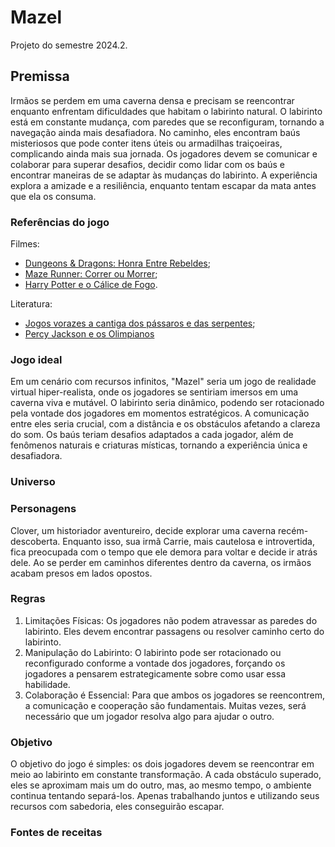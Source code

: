 # Mazel
Projeto do semestre 2024.2.
## Premissa
Irmãos se perdem em uma caverna densa e precisam se reencontrar enquanto enfrentam dificuldades que habitam o labirinto natural. O labirinto está em constante mudança, com paredes que se reconfiguram, tornando a navegação ainda mais desafiadora. No caminho, eles encontram  baús misteriosos que pode conter itens úteis ou armadilhas traiçoeiras, complicando ainda mais sua jornada. Os jogadores devem se comunicar e colaborar para superar desafios, decidir como lidar com os baús e encontrar maneiras de se adaptar às mudanças do labirinto. A experiência explora a amizade e a resiliência, enquanto tentam escapar da mata antes que ela os consuma. 

### Referências do jogo

Filmes:

- [Dungeons & Dragons: Honra Entre Rebeldes](https://www.google.com/search?q=Dungeons+%26+Dragons%3A+Honra+Entre+Rebeldes&oq=Dungeons+%26+Dragons%3A+Honra+Entre+Rebeldes&gs_lcrp=EgZjaHJvbWUyBggAEEUYOdIBBzk5N2owajeoAgCwAgA&sourceid=chrome&ie=UTF-8);
- [Maze Runner: Correr ou Morrer](https://www.google.com/search?q=Maze+Runner%3A+Correr+ou+Morrer&sca_esv=95f18603daa625a6&ei=dJj9Zqq9G7PM1sQPn9floQM&ved=0ahUKEwiqx5v8sPCIAxUzppUCHZ9rOTQQ4dUDCA8&uact=5&oq=Maze+Runner%3A+Correr+ou+Morrer&gs_lp=Egxnd3Mtd2l6LXNlcnAiHU1hemUgUnVubmVyOiBDb3JyZXIgb3UgTW9ycmVyMggQLhiABBixAzIFEC4YgAQyCxAAGIAEGLEDGIMBMgUQABiABDIFEAAYgAQyBRAAGIAEMgUQABiABDIFEAAYgAQyBRAAGIAEMgUQABiABDIXEC4YgAQYsQMYlwUY3AQY3gQY4ATYAQJI98sCUKXFAlilxQJwAngBkAEAmAF5oAF5qgEDMC4xuAEDyAEA-AEB-AECmAIDoAKoAagCFMICChAAGLADGNYEGEfCAh0QABiABBi0AhjUAxjlAhi3AxiKBRjqAhiKA9gBAcICHRAuGIAEGLQCGNQDGOUCGLcDGIoFGOoCGIoD2AEBwgIWEAAYAxi0AhjlAhjqAhiMAxiPAdgBApgDDYgGAZAGCLoGBAgBGAe6BgYIAhABGAqSBwMyLjGgB7cL&sclient=gws-wiz-serp);
- [Harry Potter e o Cálice de Fogo](https://www.google.com/search?q=Harry+Potter+e+o+C%C3%A1lice+de+Fogo&sca_esv=95f18603daa625a6&ei=oJj9ZpndK8ve1sQPhrO04Ak&ved=0ahUKEwiZramRsfCIAxVLr5UCHYYZDZwQ4dUDCA8&uact=5&oq=Harry+Potter+e+o+C%C3%A1lice+de+Fogo&gs_lp=Egxnd3Mtd2l6LXNlcnAiIEhhcnJ5IFBvdHRlciBlIG8gQ8OhbGljZSBkZSBGb2dvMggQLhiABBixAzIFEAAYgAQyBRAAGIAEMgUQABiABDIFEAAYgAQyBRAAGIAEMgUQABiABDIFEAAYgAQyBRAAGIAEMgUQABiABDIXEC4YgAQYsQMYlwUY3AQY3gQY4ATYAQJItyBQpwJYpwJwAXgBkAEAmAF1oAF1qgEDMC4xuAEDyAEA-AEB-AECmAICoAKrAagCFMICIBAuGIAEGNQCGLQCGNQDGOUCGLcDGIoFGOoCGIoD2AEBwgIdEAAYgAQYtAIY1AMY5QIYtwMYigUY6gIYigPYAQHCAh0QLhiABBi0AhjUAxjlAhi3AxiKBRjqAhiKA9gBAcICFhAAGAMYtAIY5QIY6gIYjAMYjwHYAQKYAxy6BgQIARgHugYGCAIQARgKkgcDMS4xoAe_CQ&sclient=gws-wiz-serp).

Literatura:

- [Jogos vorazes a cantiga dos pássaros e das serpentes](https://www.google.com/search?q=livro+jogos+vorazes+a+cantiga+dos+p%C3%A1ssaros+e+das+serpentes&sca_esv=95f18603daa625a6&ei=Dpn9ZqKUHK3Z1sQPxrmBuA0&ved=0ahUKEwii09PFsfCIAxWtrJUCHcZcANcQ4dUDCA8&uact=5&oq=livro+jogos+vorazes+a+cantiga+dos+p%C3%A1ssaros+e+das+serpentes&gs_lp=Egxnd3Mtd2l6LXNlcnAiO2xpdnJvIGpvZ29zIHZvcmF6ZXMgYSBjYW50aWdhIGRvcyBww6Fzc2Fyb3MgZSBkYXMgc2VycGVudGVzMgUQABiABDIFEAAYgAQyBhAAGBYYHjIGEAAYFhgeMgYQABgWGB4yBhAAGBYYHjIIEAAYogQYiQUyCBAAGIAEGKIEMggQABiABBiiBEj_L1DcBVj3KnABeAGQAQCYAYwBoAHiB6oBAzAuOLgBA8gBAPgBAZgCCaACtAjCAgoQABiwAxjWBBhHwgINEAAYgAQYsAMYQxiKBcICDhAAGLADGOQCGNYE2AEBwgITEC4YgAQYsAMYQxjIAxiKBdgBAcICChAAGBYYChgeGA-YAwCIBgGQBhO6BgYIARABGAmSBwMxLjigB4I3&sclient=gws-wiz-serp);
- [Percy Jackson e os Olimpianos](https://www.google.com/search?q=Percy+Jackson+e+os+Olimpianos&sca_esv=95f18603daa625a6&ei=Fpn9ZvXBEJ7L1sQPpNGNsQE&ved=0ahUKEwj1pLDJsfCIAxWepZUCHaRoIxYQ4dUDCA8&uact=5&oq=Percy+Jackson+e+os+Olimpianos&gs_lp=Egxnd3Mtd2l6LXNlcnAiHVBlcmN5IEphY2tzb24gZSBvcyBPbGltcGlhbm9zMgsQLhiABBixAxjUAjIFEAAYgAQyCxAuGIAEGLEDGNQCMgUQABiABDIFEAAYgAQyBRAAGIAEMgUQABiABDIFEAAYgAQyBRAAGIAEMgUQABiABDIaEC4YgAQYsQMY1AIYlwUY3AQY3gQY4ATYAQJIm3RQoghYoghwAXgBkAEAmAF4oAF4qgEDMC4xuAEDyAEA-AEB-AECmAICoAKsAagCFMICHRAAGIAEGLQCGNQDGOUCGLcDGIoFGOoCGIoD2AEBwgIdEC4YgAQYtAIY1AMY5QIYtwMYigUY6gIYigPYAQHCAhYQABgDGLQCGOUCGOoCGIwDGI8B2AECmAMaugYECAEYB7oGBggCEAEYCpIHAzEuMaAHyQs&sclient=gws-wiz-serp)

### Jogo ideal

Em um cenário com recursos infinitos, "Mazel" seria um jogo de realidade virtual hiper-realista, onde os jogadores se sentiriam imersos em uma caverna viva e mutável. O labirinto seria dinâmico, podendo ser rotacionado pela vontade dos jogadores em momentos estratégicos. A comunicação entre eles seria crucial, com a distância e os obstáculos afetando a clareza do som. Os baús teriam desafios adaptados a cada jogador, além de fenômenos naturais e criaturas místicas, tornando a experiência única e desafiadora.

### Universo

### Personagens 

Clover, um historiador aventureiro, decide explorar uma caverna recém-descoberta. Enquanto isso, sua irmã Carrie, mais cautelosa e introvertida, fica preocupada com o tempo que ele demora para voltar e decide ir atrás dele. Ao se perder em caminhos diferentes dentro da caverna, os irmãos acabam presos em lados opostos. 


### Regras

1. Limitações Físicas: Os jogadores não podem atravessar as paredes do labirinto. Eles devem encontrar passagens ou resolver caminho certo do labirinto.
2. Manipulação do Labirinto: O labirinto pode ser rotacionado ou reconfigurado conforme a vontade dos jogadores, forçando os jogadores a pensarem estrategicamente sobre como usar essa habilidade.
3. Colaboração é Essencial: Para que ambos os jogadores se reencontrem, a comunicação e cooperação são fundamentais. Muitas vezes, será necessário que um jogador resolva algo para ajudar o outro.

### Objetivo

O objetivo do jogo é simples: os dois jogadores devem se reencontrar em meio ao labirinto em constante transformação. A cada obstáculo superado, eles se aproximam mais um do outro, mas, ao mesmo tempo, o ambiente continua tentando separá-los. Apenas trabalhando juntos e utilizando seus recursos com sabedoria, eles conseguirão escapar.

### Fontes de receitas

